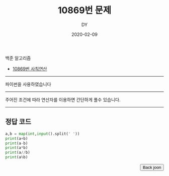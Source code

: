 ﻿---
layout: post
title:  "10869번 문제"
date:   2020-02-09
author: DY
comments: true
categories: backjoon
---

백준 알고리즘
* [10869번 사칙연산](https://www.acmicpc.net/problem/10869)

---

파이썬을 사용하였습니다

---
주어진 조건에 따라 연산자를 이용하면 간단하게 풀수 있습니다.

---

## 정답 코드

```python
a,b = map(int,input().split(' '))
print(a+b)
print(a-b)
print(a*b)
print(a//b)
print(a%b)
```

<div style="float: right;">
  <button onclick="location.href='https://www.acmicpc.net/' ">Back joon</button>
</div>
